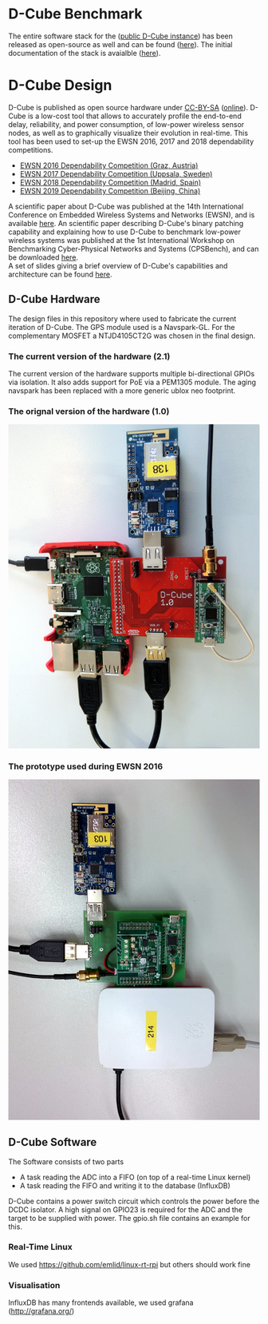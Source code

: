 # D-Cube Benchmark #
The entire software stack for the ([public D-Cube instance](https://iti-testbed.tugraz.at/overview)) has been released as open-source as well and can be found ([here](https://github.com/TuGraz-ITI/D-Cube-Benchmark)). The initial documentation of the stack is avaialble ([here](https://tugraz-iti.github.io)).

# D-Cube Design #

D-Cube is published as open source hardware under [CC-BY-SA](license.md) ([online](https://creativecommons.org/licenses/by-sa/4.0/deed.en)).
D-Cube is a low-cost tool that allows to accurately profile the end-to-end delay, reliability, and power consumption, of low-power wireless sensor nodes, as well as to graphically visualize their evolution in real-time.
This tool has been used to set-up the EWSN 2016, 2017 and 2018 dependability competitions.
* [EWSN 2016 Dependability Competition (Graz, Austria)](http://ewsn2016.tugraz.at/cms/index.php?id=49)  
* [EWSN 2017 Dependability Competition (Uppsala, Sweden)](http://www.ewsn2017.org/dependability-competition1.html)
* [EWSN 2018 Dependability Competition (Madrid, Spain)](https://ewsn2018.networks.imdea.org/competition-program.html)
* [EWSN 2019 Dependability Competition (Beijing, China)](http://ewsn2019.thss.tsinghua.edu.cn/competition-scenario.html)

A scientific paper about D-Cube was published at the 14th International Conference on Embedded Wireless Systems and Networks (EWSN), and is available [here](http://www.carloalbertoboano.com/documents/boano17competition.pdf). 
An scientific paper describing D-Cube's binary patching capability and explaining how to use D-Cube to benchmark low-power wireless systems was published at the 1st International Workshop on Benchmarking Cyber-Physical Networks and Systems (CPSBench), and can be downloaded [here](http://www.carloalbertoboano.com/documents/schuss18benchmark.pdf).  
A set of slides giving a brief overview of D-Cube's capabilities and architecture can be found [here](http://www.carloalbertoboano.com/documents/D-Cube_overview.pdf).  

## D-Cube Hardware ##
The design files in this repository where used to fabricate the current iteration of D-Cube. The GPS module used is a Navspark-GL. For the complementary MOSFET a NTJD4105CT2G was chosen in the final design.

### The current version of the hardware (2.1) ###
The current version of the hardware supports multiple bi-directional GPIOs via isolation. It also adds support for PoE via a PEM1305 module. The aging navspark has been replaced with a more generic ublox neo footprint.

### The orignal version of the hardware (1.0) ###
![d-cube hardware revision 1.0](img/d-cube.jpg)

### The prototype used during EWSN 2016 ###
![d-cube hardware during ewsn2016](img/d-cube_ewsn.jpg)

## D-Cube Software ##
The Software consists of two parts
* A task reading the ADC into a FIFO (on top of a real-time Linux kernel)
* A task reading the FIFO and writing it to the database (InfluxDB)

D-Cube contains a power switch circuit which controls the power before the DCDC isolator. A high signal on GPIO23 is required for the ADC and the target to be supplied with power. The gpio.sh file contains an example for this.

### Real-Time Linux ###
We used https://github.com/emlid/linux-rt-rpi but others should work fine

### Visualisation ###
InfluxDB has many frontends available, we used grafana (http://grafana.org/)
